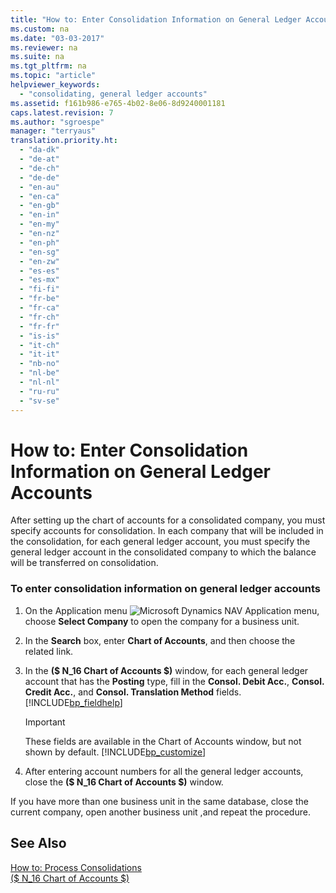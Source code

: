 ```yaml
---
title: "How to: Enter Consolidation Information on General Ledger Accounts"
ms.custom: na
ms.date: "03-03-2017"
ms.reviewer: na
ms.suite: na
ms.tgt_pltfrm: na
ms.topic: "article"
helpviewer_keywords: 
  - "consolidating, general ledger accounts"
ms.assetid: f161b986-e765-4b02-8e06-8d9240001181
caps.latest.revision: 7
ms.author: "sgroespe"
manager: "terryaus"
translation.priority.ht: 
  - "da-dk"
  - "de-at"
  - "de-ch"
  - "de-de"
  - "en-au"
  - "en-ca"
  - "en-gb"
  - "en-in"
  - "en-my"
  - "en-nz"
  - "en-ph"
  - "en-sg"
  - "en-zw"
  - "es-es"
  - "es-mx"
  - "fi-fi"
  - "fr-be"
  - "fr-ca"
  - "fr-ch"
  - "fr-fr"
  - "is-is"
  - "it-ch"
  - "it-it"
  - "nb-no"
  - "nl-be"
  - "nl-nl"
  - "ru-ru"
  - "sv-se"
---
```

# How to: Enter Consolidation Information on General Ledger Accounts
After setting up the chart of accounts for a consolidated company, you must specify accounts for consolidation. In each company that will be included in the consolidation, for each general ledger account, you must specify the general ledger account in the consolidated company to which the balance will be transferred on consolidation.  
  
### To enter consolidation information on general ledger accounts  
  
1.  On the Application menu ![Microsoft Dynamics NAV Application menu](../BusinessFunctionality/IntegratingWithMicrosoftDynamicsCRM/media/rtc_applicationmenu.png "RTC\_ApplicationMenu"), choose **Select Company** to open the company for a business unit.  
  
2.  In the **Search** box, enter **Chart of Accounts**, and then choose the related link.  
  
3.  In the **\($ N\_16 Chart of Accounts $\)** window, for each general ledger account that has the **Posting** type, fill in the **Consol. Debit Acc.**, **Consol. Credit Acc.**, and **Consol. Translation Method** fields. [!INCLUDE[bp_fieldhelp]()]  
  
    > [!IMPORTANT]  
    >  These fields are available in the Chart of Accounts window, but not shown by default. [!INCLUDE[bp_customize](../Finance/includes/bp_customize_md.md)]  
  
4.  After entering account numbers for all the general ledger accounts, close the **\($ N\_16 Chart of Accounts $\)** window.  
  
 If you have more than one business unit in the same database, close the current company, open another business unit ,and repeat the procedure.  
  
## See Also  
 [How to: Process Consolidations](../Finance/how-to-process-consolidations.md)   
 [\($ N\_16 Chart of Accounts $\)](assetId:///fa407624-b670-44b6-8397-91aa606e4c39)